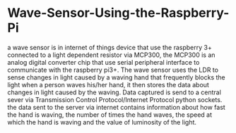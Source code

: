 # Wave-Sensor-Using-the-Raspberry-Pi
 a wave sensor is in internet of things device that use the raspberry 3+ connected to a light dependent resistor via MCP300, the MCP300 is an analog digital converter chip that use serial peripheral interface to communicate with the raspberry pi3+. The wave sensor uses the LDR to sense changes in light caused by a waving hand that frequently blocks the light when a person waves his/her hand, it then stores the data about changes in light caused by the waving. Data captured is send to a central sever via Transmission Control Protocol/Internet Protocol python sockets. the data sent to the server via internet contains information about how fast the hand is waving, the number of times the hand waves, the speed at which the hand is waving and the value of luminosity of the light.
